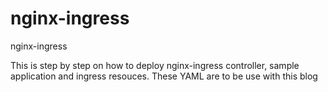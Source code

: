 # nginx-ingress
nginx-ingress

This is step by step on how to deploy nginx-ingress controller, sample application and ingress resouces. These YAML are to be use with this blog
